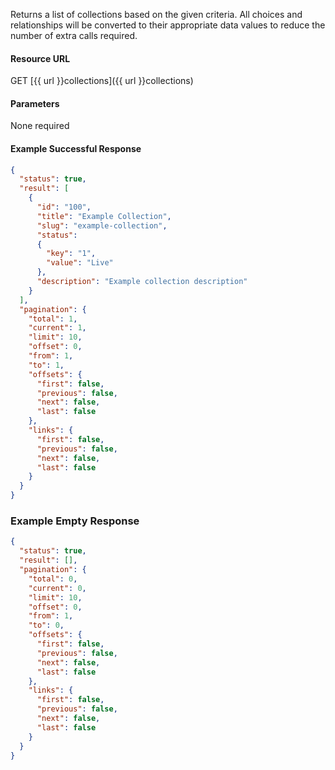 <!--
@title Get multiple collections by criteria
@author Moltin Ltd
@description Gets an array of collections based on the given criteria

@sidebar 1
@family Collection
@rate No
@auth Yes
@format JSON
@http GET
@version beta
-->

Returns a list of collections based on the given criteria. All choices and relationships will be converted to their appropriate data values to reduce the number of extra calls required.


#### Resource URL
GET [{{ url }}collections]({{ url }}collections)


#### Parameters
None required

<!--code-->
#### Example Successful Response
``` json
{
  "status": true,
  "result": [
    {
      "id": "100",
      "title": "Example Collection",
      "slug": "example-collection",
      "status":
      {
        "key": "1",
        "value": "Live"
      },
      "description": "Example collection description"
    }
  ],
  "pagination": {
    "total": 1,
    "current": 1,
    "limit": 10,
    "offset": 0,
    "from": 1,
    "to": 1,
    "offsets": {
      "first": false,
      "previous": false,
      "next": false,
      "last": false
    },
    "links": {
      "first": false,
      "previous": false,
      "next": false,
      "last": false
    }
  }
}
```


### Example Empty Response
``` json
{
  "status": true,
  "result": [],
  "pagination": {
    "total": 0,
    "current": 0,
    "limit": 10,
    "offset": 0,
    "from": 1,
    "to": 0,
    "offsets": {
      "first": false,
      "previous": false,
      "next": false,
      "last": false
    },
    "links": {
      "first": false,
      "previous": false,
      "next": false,
      "last": false
    }
  }
}
```
<!--/code-->